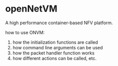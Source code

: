 # openNetVM
A high performance container-based NFV platform.


how to use ONVM: 
1) how the initialization functions are called
2) how command line arguments can be used
3) how the packet handler function works
4) how different actions can be called, etc. 




